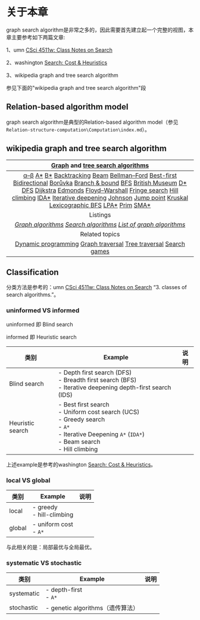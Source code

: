 # 关于本章

graph search algorithm是非常之多的，因此需要首先建立起一个完整的视图，本章主要参考如下两篇文章:

1、umn [CSci 4511w: Class Notes on Search](https://www-users.cs.umn.edu/~gini/4511/search)

2、washington [Search: Cost & Heuristics](https://courses.cs.washington.edu/courses/cse473/14au/slides/03-hsearch.pdf)

3、wikipedia graph and tree search algorithm

参见下面的"wikipedia graph and tree search algorithm"段

## Relation-based algorithm model

graph search algorithm是典型的Relation-based algorithm model（参见`Relation-structure-computation\Computation\index.md`）。



## wikipedia graph and tree search algorithm



| [Graph](https://en.wanweibaike.com/wiki-Graph_traversal) and [tree search algorithms](https://en.wanweibaike.com/wiki-Tree_traversal) |
| :----------------------------------------------------------: |
| [α–β](https://en.wanweibaike.com/wiki-Alpha–beta_pruning) [A*](https://en.wanweibaike.com/wiki-A*_search_algorithm) [B*](https://en.wanweibaike.com/wiki-B*) [Backtracking](https://en.wanweibaike.com/wiki-Backtracking) [Beam](https://en.wanweibaike.com/wiki-Beam_search) [Bellman–Ford](https://en.wanweibaike.com/wiki-Bellman%20Ford) [Best-first](https://en.wanweibaike.com/wiki-Best-first_search) [Bidirectional](https://en.wanweibaike.com/wiki-Bidirectional_search) [Borůvka](https://en.wanweibaike.com/wiki-Borůvka's_algorithm) [Branch & bound](https://en.wanweibaike.com/wiki-Branch_and_bound) [BFS](https://en.wanweibaike.com/wiki-Breadth-first_search) [British Museum](https://en.wanweibaike.com/wiki-British_Museum_algorithm) [D*](https://en.wanweibaike.com/wiki-D*) [DFS](https://en.wanweibaike.com/wiki-Depth-first_search) [Dijkstra](https://en.wanweibaike.com/wiki-Dijkstra's_algorithm) [Edmonds](https://en.wanweibaike.com/wiki-Edmonds'_algorithm) [Floyd–Warshall](https://en.wanweibaike.com/wiki-Floyd–Warshall_algorithm) [Fringe search](https://en.wanweibaike.com/wiki-Fringe_search) [Hill climbing](https://en.wanweibaike.com/wiki-Hill_climbing) [IDA*](https://en.wanweibaike.com/wiki-Iterative_deepening_A*) [Iterative deepening](https://en.wanweibaike.com/wiki-Iterative_deepening_depth-first_search) [Johnson](https://en.wanweibaike.com/wiki-Johnson's_algorithm) [Jump point](https://en.wanweibaike.com/wiki-Jump_point_search) [Kruskal](https://en.wanweibaike.com/wiki-Kruskal's_algorithm) [Lexicographic BFS](https://en.wanweibaike.com/wiki-Lexicographic_breadth-first_search) [LPA*](https://en.wanweibaike.com/wiki-Lifelong_Planning_A*) [Prim](https://en.wanweibaike.com/wiki-Prim's_algorithm) [SMA*](https://en.wanweibaike.com/wiki-SMA*) |
|                           Listings                           |
| *[Graph algorithms](https://en.wanweibaike.com/wiki/Category-Graph_algorithms)* *[Search algorithms](https://en.wanweibaike.com/wiki/Category-Search_algorithms)* *[List of graph algorithms](https://en.wanweibaike.com/wiki-List_of_algorithms#Graph_algorithms)* |
|                        Related topics                        |
| [Dynamic programming](https://en.wanweibaike.com/wiki-Dynamic_programming) [Graph traversal](https://en.wanweibaike.com/wiki-Graph_traversal) [Tree traversal](https://en.wanweibaike.com/wiki-Tree_traversal) [Search games](https://en.wanweibaike.com/wiki-Search_game) |



## Classification



分类方法是参考的：umn [CSci 4511w: Class Notes on Search](https://www-users.cs.umn.edu/~gini/4511/search) “3. classes of search algorithms.”。

### uninformed VS informed 

uninformed 即 Blind search

informed 即 Heuristic search

| 类别             | Example                                                      | 说明 |
| ---------------- | ------------------------------------------------------------ | ---- |
| Blind search     | - Depth first search (DFS) <br>- Breadth first search (BFS) <br>- Iterative deepening depth-first search (IDS) |      |
| Heuristic search | - Best first search <br/>- Uniform cost search (UCS) <br>- Greedy search <br>- `A*` <br>- Iterative Deepening `A*` (`IDA*`) <br>- Beam search <br>- Hill climbing |      |

上述example是参考的washington [Search: Cost & Heuristics](https://courses.cs.washington.edu/courses/cse473/14au/slides/03-hsearch.pdf)。

### local VS global

| 类别   | Example                      | 说明 |
| ------ | ---------------------------- | ---- |
| local  | - greedy <br>- hill-climbing |      |
| global | - uniform cost <br>- `A*`    |      |

与此相关的是：局部最优与全局最优。

### systematic VS stochastic 

| 类别       | Example                          | 说明 |
| ---------- | -------------------------------- | ---- |
| systematic | - depth-first<br>- `A*`          |      |
| stochastic | - genetic algorithms（遗传算法） |      |


